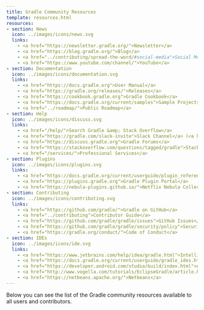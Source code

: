 ```yaml
---
title: Gradle Community Resources
template: resources.html
resources:
- section: News
  icon: ../images/icons/news.svg
  links:
    - <a href="https://newsletter.gradle.org/">Newsletter</a>
    - <a href="https://blog.gradle.org/">Blog</a>
    - <a href="../contributing/spread-the-word/#social-media">Social Media</a>
    - <a href="https://www.youtube.com/channel/">YouTube</a>
- section: Documentation
  icon: ../images/icons/documentation.svg
  links:
    - <a href="https://docs.gradle.org">User Manual</a>
    - <a href="https://gradle.org/releases/">Releases</a>
    - <a href="https://cookbook.gradle.org">Gradle Cookbook</a>
    - <a href="https://docs.gradle.org/current/samples">Sample Projects</a>
    - <a href="../roadmap/">Public Roadmap</a>
- section: Help
  icon: ../images/icons/discuss.svg
  links:
    - <a href="/help/">Search Gradle &amp; Stack Overflow</a>
    - <a href="https://gradle.com/slack-invite">Slack Channel</a> (<a href="https://www.linen.dev/s/gradle-community">Archive</a>)
    - <a href="https://discuss.gradle.org">Gradle Forums</a>
    - <a href="https://stackoverflow.com/questions/tagged/gradle">Stack Overflow</a>
    - <a href="/services/">Professional Services</a>
- section: Plugins
  icon: ../images/icons/plugins.svg
  links:
    - <a href="https://docs.gradle.org/current/userguide/plugin_reference.html">Gradle Core Plugins</a>
    - <a href="https://plugins.gradle.org">Gradle Plugin Portal</a>
    - <a href="https://nebula-plugins.github.io/">Netflix Nebula Collection</a>
- section: Contributing
  icon: ../images/icons/contributing.svg
  links:
    - <a href="https://github.com/gradle/">Gradle on GitHub</a>
    - <a href="../contributing">Contributor Guide</a>
    - <a href="https://github.com/gradle/gradle/issues">GitHub Issues</a>
    - <a href="https://github.com/gradle/gradle/security/policy">Security Vulnerability Reporting Policy</a>
    - <a href="https://gradle.org/conduct/">Code of Conduct</a>
- section: IDEs
  icon: ../images/icons/ide.svg
  links:
    - <a href="https://www.jetbrains.com/help/idea/gradle.html">IntelliJ IDEA</a>
    - <a href="https://docs.gradle.org/current/userguide/gradle_ides.html#visual_studio_code">Visual Studio Code</a>
    - <a href="https://developer.android.com/studio/build/index.html">Android Studio</a>
    - <a href="http://www.vogella.com/tutorials/EclipseGradle/article.html">Eclipse Buildship</a>
    - <a href="https://netbeans.apache.org/">Netbeans</a>
---
```


Below you can see the list of the Gradle community resources
available to all users and contributors.
